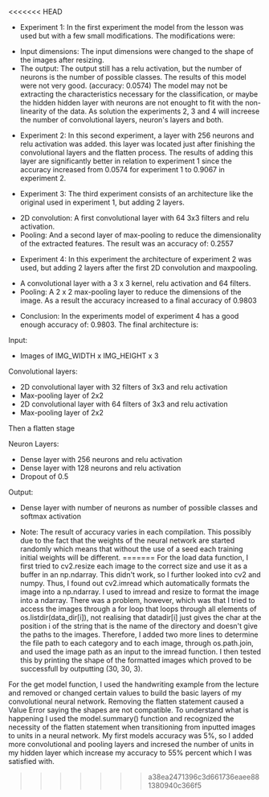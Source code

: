 <<<<<<< HEAD

* Experiment 1:
In the first experiment the model from the lesson was used but with a few small modifications. The modifications were:
- Input dimensions: The input dimensions were changed to the shape of the images after resizing.
- The output: The output still has a relu activation, but the number of neurons is the number of possible classes.
The results of this model were not very good. (accuracy: 0.0574) The model may not be extracting the characteristics necessary for the classification, or maybe the hidden hidden layer with neurons are not enought to fit with the non-linearity of the data.
As solution the experiments 2, 3 and 4 will increese the number of convolutional layers, neuron's layers and both.

* Experiment 2:
In this second experiment, a layer with 256 neurons and relu activation was added. this layer was located just after finishing the convolutional layers and the flatten process.
The results of adding this layer are significantly better in relation to experiment 1 since the accuracy increased from 0.0574 for experiment 1 to 0.9067 in experiment 2.

* Experiment 3:
The third experiment consists of an architecture like the original used in experiment 1, but adding 2 layers. 
- 2D convolution: A first convolutional layer with 64 3x3 filters and relu activation. 
- Pooling: And a second layer of max-pooling to reduce the dimensionality of the extracted features.
The result was an accuracy of: 0.2557

* Experiment 4:
In this experiment the architecture of experiment 2 was used, but adding 2 layers after the first 2D convolution and maxpooling. 
- A convolutional layer with a 3 x 3 kernel, relu activation and 64 filters.
- Pooling: A 2 x 2 max-pooling layer to reduce the dimensions of the image.
As a result the accuracy increased to a final accuracy of 0.9803

* Conclusion:
In the experiments model of experiment 4 has a good enough accuracy of: 0.9803. The final architecture is:

Input:
- Images of IMG_WIDTH x IMG_HEIGHT x 3

Convolutional layers:
- 2D convolutional layer with 32 filters of 3x3 and relu activation
- Max-pooling layer of 2x2
- 2D convolutional layer with 64 filters of 3x3 and relu activation
- Max-pooling layer of 2x2

Then a flatten stage

Neuron Layers:
- Dense layer with 256 neurons and relu activation
- Dense layer with 128 neurons and relu activation
- Dropout of 0.5

Output:
- Dense layer with number of neurons as number of possible classes and softmax activation

* Note: The result of accuracy varies in each compilation. This possibly due to the fact that the weights of the neural network are started randomly which means that without the use of a seed each training initial weights will be different.
=======
For the load data function, I first tried to cv2.resize each image to the correct size and use it as a buffer in an np.ndarray. This didn't work, so I further looked into cv2 and numpy. Thus, I found out cv2.imread which automatically formats the image into a np.ndarray. I used to imread and resize to format the image into a ndarray. There was a problem, however, which was that I tried to access the images through a for loop that loops through all elements of os.listdir(data_dir[i]), not realising that datadir[i] just gives the char at the position i of the string that is the name of the directory and doesn't give the paths to the images. Therefore, I added two more lines to determine the file path to each category and to each image, through os.path.join, and used the image path as an input to the imread function. I then tested this by printing the shape of the formatted images which proved to be successfull by outputting (30, 30, 3).

For the get model function, I used the handwriting example from the lecture and removed or changed certain values to build the basic layers of my convolutional neural network. Removing the flatten statement caused a Value Error saying the shapes are not compatible. To understand what is happening I used the model.summary() function and recognized the necessity of the flatten statement when transitioning from inputted images to units in a neural network. My first models accuracy was 5%, so I added more convolutional and pooling layers and incresed the number of units in my hidden layer which increase my accuracy to 55% percent which I was satisfied with.
>>>>>>> a38ea2471396c3d661736eaee881380940c366f5
